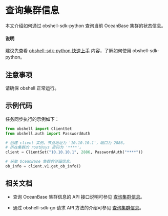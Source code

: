# 查询集群信息

本文介绍如何通过 obshell-sdk-python 查询当前 OceanBase 集群的状态信息。

<main id="notice" type='explain'>
  <h4>说明</h4>
  <p>建议先查看 <a href='../100.quickstart-of-python.md'>obshell-sdk-python 快速上手</a> 内容，了解如何使用 obshell-sdk-python。</p>
</main>

## 注意事项

请确保 obshell 正常运行。

## 示例代码

任务同步执行的示例如下：

```python
from obshell import ClientSet
from obshell.auth import PasswordAuth

# 创建 client 实例，节点地址为 '10.10.10.1'，端口为 2886。
# 所在集群的 root@sys 密码为 '****'。
client = ClientSet("10.10.10.1", 2886, PasswordAuth("****"))

# 获取 OceanBase 集群的详细信息。
ob_info = client.v1.get_ob_info()
```

## 相关文档

* 查询 OceanBase 集群信息的 API 接口说明可参见 [查询集群信息](../../../400.obshell-api-reference/200.cluster-management/1800.get-oceanbase-info.md)。

* 通过 obshell-sdk-go 请求 API 方法的介绍可参见 [查询集群信息](../../200.go/200.cluster-management/1800.get-oceanbase-info-of-go.md)。
